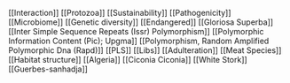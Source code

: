 [[Interaction]]
[[Protozoa]]
[[Sustainability]]
[[Pathogenicity]]
[[Microbiome]]
[[Genetic diversity]]
[[Endangered]]
[[Gloriosa Superba]]
[[Inter Simple Sequence Repeats (Issr) Polymorphism]]
[[Polymorphic Information Content (Pic); Upgma]]
[[Polymorphism, Random Amplified Polymorphic Dna (Rapd)]]
[[PLS]]
[[Libs]]
[[Adulteration]]
[[Meat Species]]
[[Habitat structure]]
[[Algeria]]
[[Ciconia Ciconia]]
[[White Stork]]
[[Guerbes-sanhadja]]

